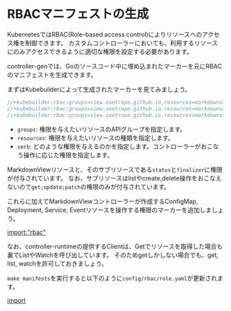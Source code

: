 # RBACマニフェストの生成

KubernetesではRBAC(Role-based access control)によりリソースへのアクセス権を制御できます。
カスタムコントローラーにおいても、利用するリソースにのみアクセスできるように適切な権限を設定する必要があります。

controller-genでは、Goのソースコード中に埋め込まれたマーカーを元にRBACのマニフェストを生成できます。

まずはKubebuilderによって生成されたマーカーを見てみましょう。

```go
//+kubebuilder:rbac:groups=view.zoetrope.github.io,resources=markdownviews,verbs=get;list;watch;create;update;patch;delete
//+kubebuilder:rbac:groups=view.zoetrope.github.io,resources=markdownviews/status,verbs=get;update;patch
//+kubebuilder:rbac:groups=view.zoetrope.github.io,resources=markdownviews/finalizers,verbs=update
```

- `groups`: 権限を与えたいリソースのAPIグループを指定します。
- `resources`: 権限を与えたいリソースの種類を指定します。
- `verb`: どのような権限を与えるのかを指定します。コントローラーがおこなう操作に応じた権限を指定します。

MarkdownViewリソースと、そのサブリソースである`status`と`finalizer`に権限が付与されています。
なお、サブリソースはlistやcreate,delete操作をおこなえないので`get;update;patch`の権限のみが付与されています。

これらに加えてMarkdownViewコントローラーが作成するConfigMap, Deployment, Service, Eventリソースを操作する権限のマーカーを追加しましょう。

[import:"rbac"](../../codes/markdown-view/controllers/markdownview_controller.go)

なお、controller-runtimeの提供するClientは、Getでリソースを取得した場合も裏でListやWatchを呼び出しています。
そのためgetしかしない場合でも、get, list, watchを許可しておきましょう。

`make manifests`を実行すると以下のように`config/rbac/role.yaml`が更新されます。

[import](../../codes/markdown-view/config/rbac/role.yaml)
